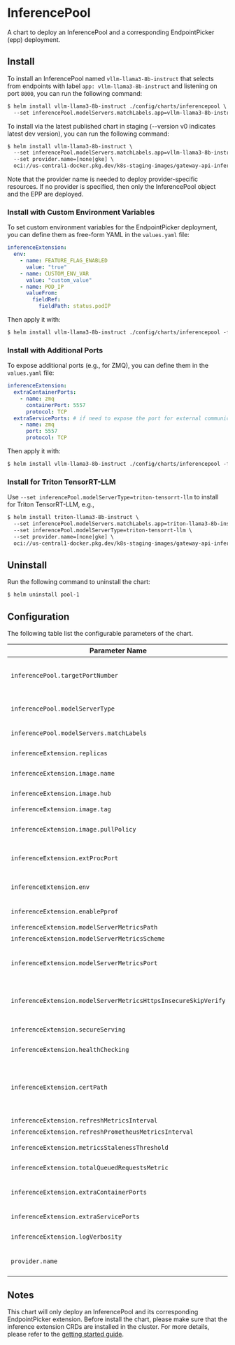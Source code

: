 # InferencePool

A chart to deploy an InferencePool and a corresponding EndpointPicker (epp) deployment.  

## Install

To install an InferencePool named `vllm-llama3-8b-instruct`  that selects from endpoints with label `app: vllm-llama3-8b-instruct` and listening on port `8000`, you can run the following command:

```txt
$ helm install vllm-llama3-8b-instruct ./config/charts/inferencepool \
  --set inferencePool.modelServers.matchLabels.app=vllm-llama3-8b-instruct \
```

To install via the latest published chart in staging  (--version v0 indicates latest dev version), you can run the following command:

```txt
$ helm install vllm-llama3-8b-instruct \
  --set inferencePool.modelServers.matchLabels.app=vllm-llama3-8b-instruct \
  --set provider.name=[none|gke] \
  oci://us-central1-docker.pkg.dev/k8s-staging-images/gateway-api-inference-extension/charts/inferencepool --version v0
```

Note that the provider name is needed to deploy provider-specific resources. If no provider is specified, then only the InferencePool object and the EPP are deployed.

### Install with Custom Environment Variables

To set custom environment variables for the EndpointPicker deployment, you can define them as free-form YAML in the `values.yaml` file:

```yaml
inferenceExtension:
  env:
    - name: FEATURE_FLAG_ENABLED
      value: "true"
    - name: CUSTOM_ENV_VAR
      value: "custom_value"
    - name: POD_IP
      valueFrom:
        fieldRef:
          fieldPath: status.podIP
```

Then apply it with:

```txt
$ helm install vllm-llama3-8b-instruct ./config/charts/inferencepool -f values.yaml
```

### Install with Additional Ports

To expose additional ports (e.g., for ZMQ), you can define them in the `values.yaml` file:

```yaml
inferenceExtension:
  extraContainerPorts:
    - name: zmq
      containerPort: 5557
      protocol: TCP
  extraServicePorts: # if need to expose the port for external communication
    - name: zmq
      port: 5557
      protocol: TCP
```

Then apply it with:

```txt
$ helm install vllm-llama3-8b-instruct ./config/charts/inferencepool -f values.yaml
```

### Install for Triton TensorRT-LLM

Use `--set inferencePool.modelServerType=triton-tensorrt-llm` to install for Triton TensorRT-LLM, e.g.,

```txt
$ helm install triton-llama3-8b-instruct \
  --set inferencePool.modelServers.matchLabels.app=triton-llama3-8b-instruct \
  --set inferencePool.modelServerType=triton-tensorrt-llm \
  --set provider.name=[none|gke] \
  oci://us-central1-docker.pkg.dev/k8s-staging-images/gateway-api-inference-extension/charts/inferencepool --version v0
```

## Uninstall

Run the following command to uninstall the chart:

```txt
$ helm uninstall pool-1
```

## Configuration

The following table list the configurable parameters of the chart.

| **Parameter Name**                          | **Description**                                                                                                        |
|---------------------------------------------|------------------------------------------------------------------------------------------------------------------------|
| `inferencePool.targetPortNumber`            | Target port number for the vllm backends, will be used to scrape metrics by the inference extension. Defaults to 8000. |
| `inferencePool.modelServerType`            | Type of the model servers in the pool, valid options are [vllm, triton-tensorrt-llm], default is vllm. |
| `inferencePool.modelServers.matchLabels`    | Label selector to match vllm backends managed by the inference pool.                                                   |
| `inferenceExtension.replicas`               | Number of replicas for the endpoint picker extension service. Defaults to `1`.                                         |
| `inferenceExtension.image.name`             | Name of the container image used for the endpoint picker.                                                              |
| `inferenceExtension.image.hub`              | Registry URL where the endpoint picker image is hosted.                                                                |
| `inferenceExtension.image.tag`              | Image tag of the endpoint picker.                                                                                      |
| `inferenceExtension.image.pullPolicy`       | Image pull policy for the container. Possible values: `Always`, `IfNotPresent`, or `Never`. Defaults to `Always`.      |
| `inferenceExtension.extProcPort`            | Port where the endpoint picker service is served for external processing. Defaults to `9002`.                          |
| `inferenceExtension.env`                    | List of environment variables to set in the endpoint picker container as free-form YAML. Defaults to `[]`.             |
| `inferenceExtension.enablePprof`            | Enables pprof for profiling and debugging                                                                       |
| `inferenceExtension.modelServerMetricsPath` | Path to scrape metrics from pods                                                                                      |
| `inferenceExtension.modelServerMetricsScheme` | Scheme to scrape metrics from pods                                                                          |
| `inferenceExtension.modelServerMetricsPort` | Port to scrape metrics from pods. Default value will be set to InferencePool.Spec.TargetPortNumber if not set.    |
| `inferenceExtension.modelServerMetricsHttpsInsecureSkipVerify` | When using 'https' scheme for 'model-server-metrics-scheme', configure 'InsecureSkipVerify' (default to true) |
| `inferenceExtension.secureServing`          | Enables secure serving. Defaults to true.                              |
| `inferenceExtension.healthChecking`         | Enables health checking. Defaults to false.                                   |
| `inferenceExtension.certPath`               | The path to the certificate for secure serving. The certificate and private key files are assumed to be named tls.crt and tls.key, respectively. If not set, and secureServing is enabled, then a self-signed certificate is used.            |
| `inferenceExtension.refreshMetricsInterval` |  Interval to refresh metrics    |
| `inferenceExtension.refreshPrometheusMetricsInterval` | Interval to flush prometheus metrics      |
| `inferenceExtension.metricsStalenessThreshold`    | Duration after which pod's metrics are considered stale (invalid). |
| `inferenceExtension.totalQueuedRequestsMetric`   | Prometheus metric for the number of queued requests.      |
| `inferenceExtension.extraContainerPorts`    | List of additional container ports to expose for endpoint picker. Defaults to `[]`.     |
| `inferenceExtension.extraServicePorts`      | List of additional service ports to expose. Defaults to `[]`.                                                          |
| `inferenceExtension.logVerbosity`           | Logging verbosity level for the endpoint picker. Defaults to `"1"`.                                                    |
| `provider.name`                             | Name of the Inference Gateway implementation being used. Possible values: `gke`. Defaults to `none`.                   |

## Notes

This chart will only deploy an InferencePool and its corresponding EndpointPicker extension. Before install the chart, please make sure that the inference extension CRDs are installed in the cluster. For more details, please refer to the [getting started guide](https://gateway-api-inference-extension.sigs.k8s.io/guides/).
